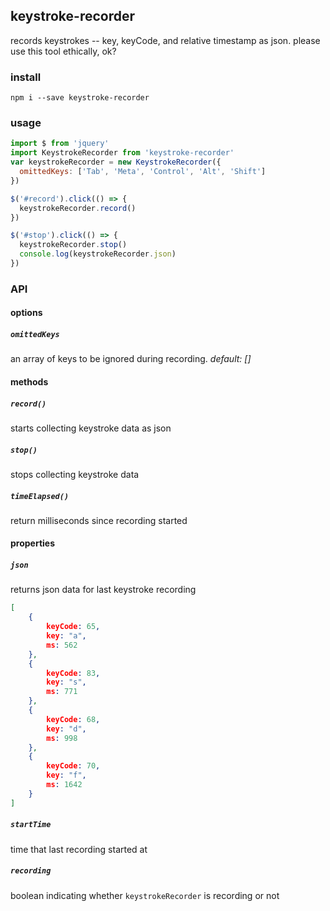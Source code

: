 ## keystroke-recorder

records keystrokes -- key, keyCode, and relative timestamp as json. please use this tool ethically, ok?

### install

`npm i --save keystroke-recorder`

### usage

```js
import $ from 'jquery'
import KeystrokeRecorder from 'keystroke-recorder'
var keystrokeRecorder = new KeystrokeRecorder({
  omittedKeys: ['Tab', 'Meta', 'Control', 'Alt', 'Shift']
})

$('#record').click(() => {
  keystrokeRecorder.record()
})

$('#stop').click(() => {
  keystrokeRecorder.stop()
  console.log(keystrokeRecorder.json)
})

```

### API

#### options

##### `omittedKeys`

an array of keys to be ignored during recording. _default: []_

#### methods

##### `record()`

starts collecting keystroke data as json

##### `stop()`

stops collecting keystroke data

##### `timeElapsed()`

return milliseconds since recording started

#### properties

##### `json`

returns json data for last keystroke recording

```json
[
    {
        keyCode: 65,
        key: "a",
        ms: 562
    },
    {
        keyCode: 83,
        key: "s",
        ms: 771
    },
    {
        keyCode: 68,
        key: "d",
        ms: 998
    },
    {
        keyCode: 70,
        key: "f",
        ms: 1642
    }
]
```

##### `startTime`

time that last recording started at

##### `recording`

boolean indicating whether `keystrokeRecorder` is recording or not
